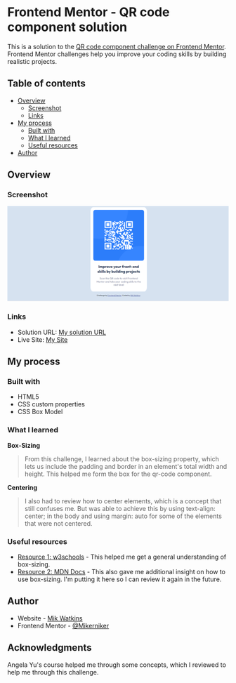# Frontend Mentor - QR code component solution

This is a solution to the [QR code component challenge on Frontend Mentor](https://www.frontendmentor.io/challenges/qr-code-component-iux_sIO_H). Frontend Mentor challenges help you improve your coding skills by building realistic projects. 

## Table of contents

- [Overview](#overview)
  - [Screenshot](#screenshot)
  - [Links](#links)
- [My process](#my-process)
  - [Built with](#built-with)
  - [What I learned](#what-i-learned)
  - [Useful resources](#useful-resources)
- [Author](#author)

## Overview

### Screenshot

![](./images/frontendqrcode.PNG)


### Links

- Solution URL: [My solution URL](https://github.com/Mikerniker/Frontend-Mentor-Challenges/tree/main/Challenge1%20QR%20Code%20Component)
- Live Site: [My Site](https://63408701434e17007046575e--qrcodefrontendmentorpractice.netlify.app/)


## My process

### Built with

- HTML5 
- CSS custom properties
- CSS Box Model

### What I learned

**Box-Sizing**
> From this challenge, I learned about the box-sizing property, which lets us include the padding and border in an element's total width and height. This helped me form the box for the qr-code component.

**Centering**
> I also had to review how to center elements, which is a concept that still confuses me. But was able to achieve this by using text-align: center; in the body and using margin: auto for some of the elements that were not centered.


### Useful resources

- [Resource 1: w3schools](https://www.w3schools.com/css/css3_box-sizing.asp) - This helped me get a general understanding of box-sizing.
- [Resource 2: MDN Docs](https://developer.mozilla.org/en-US/docs/Web/CSS/box-sizing) - This also gave me additional insight on how to use box-sizing. I'm putting it here so I can review it again in the future.


## Author

- Website - [Mik Watkins](https://mikerniker.github.io/Project_Website/)
- Frontend Mentor - [@Mikerniker](https://www.frontendmentor.io/profile/Mikerniker)


## Acknowledgments

Angela Yu's course helped me through some concepts, which I reviewed to help me through this challenge. 

